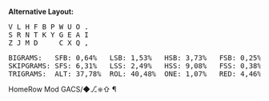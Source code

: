 **Alternative Layout:**

<pre>
V L H F B P W U O .
S R N T K Y G E A I
Z J M D     C X Q ,
</pre>
<pre>
BIGRAMS:   SFB: 0,64%   LSB: 1,53%   HSB: 3,73%   FSB: 0,25%
SKIPGRAMS: SFS: 6,31%   LSS: 2,49%   HSS: 9,08%   FSS: 0,38%
TRIGRAMS:  ALT: 37,78%  ROL: 40,48%  ONE: 1,07%   RED: 4,46%
</pre>

HomeRow Mod
GACS/◆⎇⎈⇧ ¶

